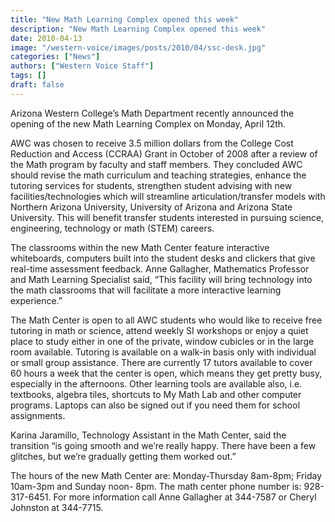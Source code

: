 ```yaml
---
title: "New Math Learning Complex opened this week"
description: "New Math Learning Complex opened this week"
date: 2010-04-13
image: "/western-voice/images/posts/2010/04/ssc-desk.jpg"
categories: ["News"]
authors: ["Western Voice Staff"]
tags: []
draft: false
---
```

Arizona Western College’s Math Department recently announced the opening of the new Math Learning Complex on Monday, April 12th.

AWC was chosen to receive 3.5 million dollars from the College Cost Reduction and Access (CCRAA) Grant in October of 2008 after a review of the Math program by faculty and staff members. They concluded AWC should revise the math curriculum and teaching strategies, enhance the tutoring services for students, strengthen student advising with new facilities/technologies which will streamline articulation/transfer models with Northern Arizona University, University of Arizona and Arizona State University. This will benefit transfer students interested in pursuing science, engineering, technology or math (STEM) careers.

The classrooms within the new Math Center feature interactive whiteboards, computers built into the student desks and clickers that give real-time assessment feedback. Anne Gallagher, Mathematics Professor and Math Learning Specialist said, “This facility will bring technology into the math classrooms that will facilitate a more interactive learning experience.”

The Math Center is open to all AWC students who would like to receive free tutoring in math or science, attend weekly SI workshops or enjoy a quiet place to study either in one of the private, window cubicles or in the large room available. Tutoring is available on a walk-in basis only with individual or small group assistance. There are currently 17 tutors available to cover 60 hours a week that the center is open, which means they get pretty busy, especially in the afternoons. Other learning tools are available also, i.e. textbooks, algebra tiles, shortcuts to My Math Lab and other computer programs. Laptops can also be signed out if you need them for school assignments.

Karina Jaramillo, Technology Assistant in the Math Center, said the transition “is going smooth and we’re really happy. There have been a few glitches, but we’re gradually getting them worked out.”

The hours of the new Math Center are: Monday-Thursday 8am-8pm; Friday 10am-3pm and Sunday noon- 8pm. The math center phone number is: 928-317-6451. For more information call Anne Gallagher at 344-7587 or Cheryl Johnston at 344-7715.